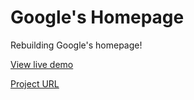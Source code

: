 Google's Homepage
===================

Rebuilding Google's homepage!

[View live demo](http://htmlpreview.github.io/?https://github.com/hgducharme/odinProjects/blob/master/webDev101/googleHomepage/googleHomepage.html)

[Project URL](http://www.theodinproject.com/web-development-101/html-css)
